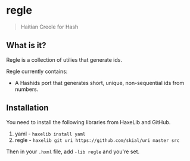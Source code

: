 # regle

> Haitian Creole for Hash

## What is it?

Regle is a collection of utilies that generate ids.

Regle currently contains:
	
- A Hashids port that generates short, unique, non-sequential ids from numbers.

## Installation

You need to install the following libraries from HaxeLib and GitHub.

1. yaml - `haxelib install yaml`
2. regle - `haxelib git uri https://github.com/skial/uri master src`

Then in your `.hxml` file, add `-lib regle` and you're set.